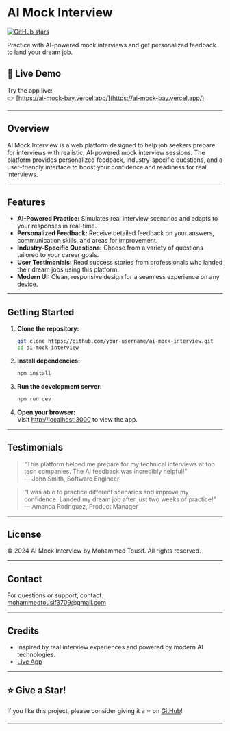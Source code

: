 # AI Mock Interview

[![GitHub stars](https://img.shields.io/github/stars/your-username/your-repo?style=social)](https://github.com/your-username/your-repo/stargazers)

Practice with AI-powered mock interviews and get personalized feedback to land your dream job.

## 🚀 Live Demo

Try the app live:  
👉 [https://ai-mock-bay.vercel.app/](https://ai-mock-bay.vercel.app/)

---

## Overview

AI Mock Interview is a web platform designed to help job seekers prepare for interviews with realistic, AI-powered mock interview sessions. The platform provides personalized feedback, industry-specific questions, and a user-friendly interface to boost your confidence and readiness for real interviews.

---

## Features

- **AI-Powered Practice:** Simulates real interview scenarios and adapts to your responses in real-time.
- **Personalized Feedback:** Receive detailed feedback on your answers, communication skills, and areas for improvement.
- **Industry-Specific Questions:** Choose from a variety of questions tailored to your career goals.
- **User Testimonials:** Read success stories from professionals who landed their dream jobs using this platform.
- **Modern UI:** Clean, responsive design for a seamless experience on any device.

---

## Getting Started

1. **Clone the repository:**
   ```bash
   git clone https://github.com/your-username/ai-mock-interview.git
   cd ai-mock-interview
   ```

2. **Install dependencies:**
   ```bash
   npm install
   ```

3. **Run the development server:**
   ```bash
   npm run dev
   ```

4. **Open your browser:**  
   Visit [http://localhost:3000](http://localhost:3000) to view the app.

---

## Testimonials

> “This platform helped me prepare for my technical interviews at top tech companies. The AI feedback was incredibly helpful!”  
> — John Smith, Software Engineer

> “I was able to practice different scenarios and improve my confidence. Landed my dream job after just two weeks of practice!”  
> — Amanda Rodriguez, Product Manager

---

## License

© 2024 AI Mock Interview by Mohammed Tousif. All rights reserved.

---

## Contact

For questions or support, contact:  
mohammedtousif3709@gmail.com

---

## Credits

- Inspired by real interview experiences and powered by modern AI technologies.
- [Live App](https://ai-mock-bay.vercel.app/)

---

## ⭐ Give a Star!

If you like this project, please consider giving it a ⭐ on [GitHub](https://github.com/your-username/your-repo)!

---
